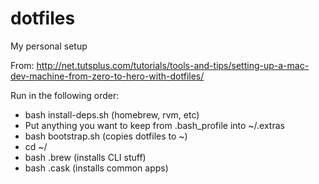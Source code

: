 dotfiles
========

My personal setup

From: http://net.tutsplus.com/tutorials/tools-and-tips/setting-up-a-mac-dev-machine-from-zero-to-hero-with-dotfiles/

Run in the following order:

- bash install-deps.sh (homebrew, rvm, etc)
- Put anything you want to keep from .bash_profile into ~/.extras
- bash bootstrap.sh (copies dotfiles to ~)
- cd ~/
- bash .brew (installs CLI stuff)
- bash .cask (installs common apps)
